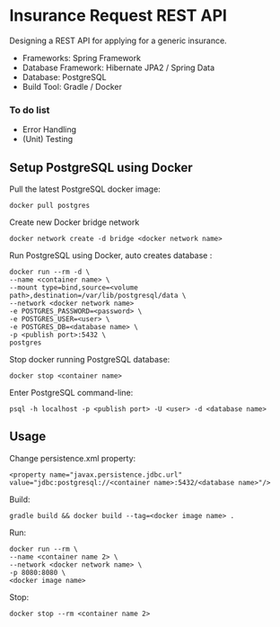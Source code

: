 # Insurance Request REST API

Designing a REST API for applying for a generic insurance.

* Frameworks: Spring Framework
* Database Framework: Hibernate JPA2 / Spring Data
* Database: PostgreSQL
* Build Tool: Gradle / Docker

### To do list

* Error Handling
* (Unit) Testing

## Setup PostgreSQL using Docker

Pull the latest PostgreSQL docker image:

```
docker pull postgres
```

Create new Docker bridge network

```
docker network create -d bridge <docker network name>
```

Run PostgreSQL using Docker, auto creates database :

```
docker run --rm -d \
--name <container name> \
--mount type=bind,source=<volume path>,destination=/var/lib/postgresql/data \
--network <docker network name>
-e POSTGRES_PASSWORD=<password> \
-e POSTGRES_USER=<user> \
-e POSTGRES_DB=<database name> \
-p <publish port>:5432 \
postgres
```

Stop docker running PostgreSQL database:

```
docker stop <container name>
```

Enter PostgreSQL command-line:

```
psql -h localhost -p <publish port> -U <user> -d <database name>
```

## Usage

Change persistence.xml property:

```
<property name="javax.persistence.jdbc.url" value="jdbc:postgresql://<container name>:5432/<database name>"/>
```

Build:

```
gradle build && docker build --tag=<docker image name> .
```

Run:

```
docker run --rm \
--name <container name 2> \
--network <docker network name> \
-p 8080:8080 \
<docker image name>
```

Stop:

```
docker stop --rm <container name 2>
```
